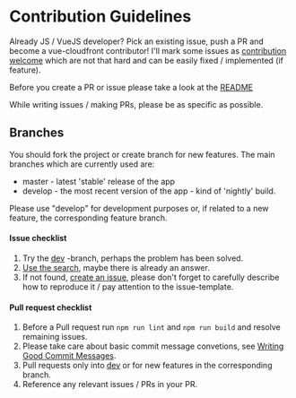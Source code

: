 # Contribution Guidelines

Already JS / VueJS developer? Pick an existing issue, push a PR and become a vue-cloudfront contributor!
I'll mark some issues as [contribution welcome](https://github.com/Simonwep/vue-cloudfront/labels/contribution%20welcome) which are not that hard and can be easily fixed / implemented (if feature).

Before you create a PR or issue please take a look at the [README](https://github.com/Simonwep/vue-cloudfront/blob/master/README.md)

While writing issues / making PRs, please be as specific as possible.

## Branches
You should fork the project or create branch for new features. The main branches which are currently used are:

* master - latest 'stable' release of the app 
* develop - the most recent version of the app - kind of 'nightly' build.

Please use "develop" for development purposes or, if related to a new feature, the corresponding feature branch.

#### Issue checklist

 1. Try the [dev](https://github.com/Simonwep/vue-cloudfront/tree/dev) -branch, perhaps the problem has been solved.
 2. [Use the search](https://github.com/Simonwep/vue-cloudfront/search?type=Issues), maybe there is already an answer.
 3. If not found, [create an issue](https://github.com/Simonwep/vue-cloudfront/issues/new), please don't forget to carefully describe how to reproduce it / pay attention to the issue-template.

#### Pull request checklist

 1. Before a Pull request run `npm run lint` and `npm run build` and resolve remaining issues.
 2. Please take care about basic commit message convetions, see [Writing Good Commit Messages](https://github.com/erlang/otp/wiki/writing-good-commit-messages).
 3. Pull requests only into [dev](https://github.com/Simonwep/vue-cloudfront/tree/dev) or for new features in the corresponding branch.
 4. Reference any relevant issues / PRs in your PR.
 
